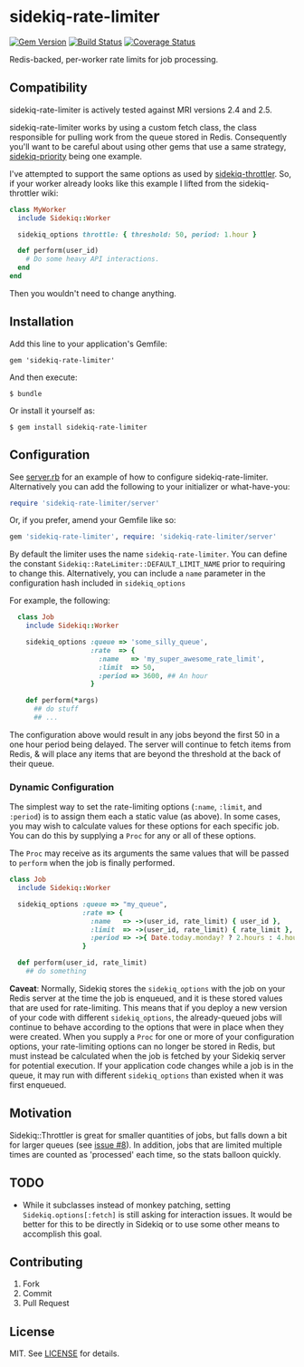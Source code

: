 sidekiq-rate-limiter
====================

[![Gem Version](https://badge.fury.io/rb/sidekiq-rate-limiter.svg)](https://rubygems.org/gems/sidekiq-rate-limiter)
[![Build Status](https://secure.travis-ci.org/enova/sidekiq-rate-limiter.svg?branch=master)](http://travis-ci.org/enova/sidekiq-rate-limiter)
[![Coverage Status](https://coveralls.io/repos/github/enova/sidekiq-rate-limiter/badge.svg?branch=master)](https://coveralls.io/github/enova/sidekiq-rate-limiter?branch=master)

Redis-backed, per-worker rate limits for job processing.

## Compatibility

sidekiq-rate-limiter is actively tested against MRI versions 2.4 and 2.5.

sidekiq-rate-limiter works by using a custom fetch class, the class responsible
for pulling work from the queue stored in Redis. Consequently you'll want to be
careful about using other gems that use a same strategy, [sidekiq-priority](https://github.com/socialpandas/sidekiq-priority)
being one example.

I've attempted to support the same options as used by [sidekiq-throttler](https://github.com/gevans/sidekiq-throttler). So, if
your worker already looks like this example I lifted from the sidekiq-throttler wiki:

```ruby
class MyWorker
  include Sidekiq::Worker

  sidekiq_options throttle: { threshold: 50, period: 1.hour }

  def perform(user_id)
    # Do some heavy API interactions.
  end
end
```

Then you wouldn't need to change anything.

## Installation

Add this line to your application's Gemfile:

    gem 'sidekiq-rate-limiter'

And then execute:

    $ bundle

Or install it yourself as:

    $ gem install sidekiq-rate-limiter

## Configuration

See [server.rb](lib/sidekiq-rate-limiter/server.rb) for an example of how to
configure sidekiq-rate-limiter. Alternatively you can add the following to your
initializer or what-have-you:

```ruby
require 'sidekiq-rate-limiter/server'
```

Or, if you prefer, amend your Gemfile like so:

```ruby
gem 'sidekiq-rate-limiter', require: 'sidekiq-rate-limiter/server'
```

By default the limiter uses the name `sidekiq-rate-limiter`. You can define the
constant `Sidekiq::RateLimiter::DEFAULT_LIMIT_NAME` prior to requiring to
change this. Alternatively, you can include a `name` parameter in the configuration
hash included in `sidekiq_options`

For example, the following:

```ruby
  class Job
    include Sidekiq::Worker

    sidekiq_options :queue => 'some_silly_queue',
                    :rate  => {
                      :name   => 'my_super_awesome_rate_limit',
                      :limit  => 50,
                      :period => 3600, ## An hour
                    }

    def perform(*args)
      ## do stuff
      ## ...
```

The configuration above would result in any jobs beyond the first 50 in a one
hour period being delayed. The server will continue to fetch items from Redis, &
will place any items that are beyond the threshold at the back of their queue.

### Dynamic Configuration

The simplest way to set the rate-limiting options (`:name`, `:limit`, and `:period`) is to assign them each a static value (as above). In some cases, you may wish to calculate values for these options for each specific job. You can do this by supplying a `Proc` for any or all of these options.

The `Proc` may receive as its arguments the same values that will be passed to `perform` when the job is finally performed.

```ruby
class Job
  include Sidekiq::Worker

  sidekiq_options :queue => "my_queue",
                  :rate => {
                    :name   => ->(user_id, rate_limit) { user_id },
                    :limit  => ->(user_id, rate_limit) { rate_limit },
                    :period => ->{ Date.today.monday? ? 2.hours : 4.hours }, # can ignore arguments
                  }

  def perform(user_id, rate_limit)
    ## do something
```

**Caveat**: Normally, Sidekiq stores the `sidekiq_options` with the job on your Redis server at the time the job is enqueued, and it is these stored values that are used for rate-limiting. This means that if you deploy a new version of your code with different `sidekiq_options`, the already-queued jobs will continue to behave according to the options that were in place when they were created. When you supply a `Proc` for one or more of your configuration options, your rate-limiting options can no longer be stored in Redis, but must instead be calculated when the job is fetched by your Sidekiq server for potential execution. If your application code changes while a job is in the queue, it may run with different `sidekiq_options` than existed when it was first enqueued.

## Motivation

Sidekiq::Throttler is great for smaller quantities of jobs, but falls down a bit
for larger queues (see [issue #8](https://github.com/gevans/sidekiq-throttler/issues/8)). In addition, jobs that are
limited multiple times are counted as 'processed' each time, so the stats balloon quickly.

## TODO

* While it subclasses instead of monkey patching, setting `Sidekiq.options[:fetch]`
is still asking for interaction issues. It would be better for this to be directly
in Sidekiq or to use some other means to accomplish this goal.

## Contributing

1. Fork
2. Commit
5. Pull Request

## License

MIT. See [LICENSE](LICENSE) for details.
